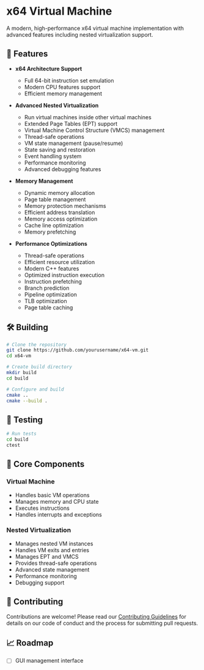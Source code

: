 # x64 Virtual Machine

A modern, high-performance x64 virtual machine implementation with advanced features including nested virtualization support.

## 🚀 Features

- **x64 Architecture Support**
  - Full 64-bit instruction set emulation
  - Modern CPU features support
  - Efficient memory management

- **Advanced Nested Virtualization**
  - Run virtual machines inside other virtual machines
  - Extended Page Tables (EPT) support
  - Virtual Machine Control Structure (VMCS) management
  - Thread-safe operations
  - VM state management (pause/resume)
  - State saving and restoration
  - Event handling system
  - Performance monitoring
  - Advanced debugging features

- **Memory Management**
  - Dynamic memory allocation
  - Page table management
  - Memory protection mechanisms
  - Efficient address translation
  - Memory access optimization
  - Cache line optimization
  - Memory prefetching

- **Performance Optimizations**
  - Thread-safe operations
  - Efficient resource utilization
  - Modern C++ features
  - Optimized instruction execution
  - Instruction prefetching
  - Branch prediction
  - Pipeline optimization
  - TLB optimization
  - Page table caching

## 🛠️ Building

```bash
# Clone the repository
git clone https://github.com/yourusername/x64-vm.git
cd x64-vm

# Create build directory
mkdir build
cd build

# Configure and build
cmake ..
cmake --build .
```

## 🧪 Testing

```bash
# Run tests
cd build
ctest
```

## 🧩 Core Components

### Virtual Machine
- Handles basic VM operations
- Manages memory and CPU state
- Executes instructions
- Handles interrupts and exceptions

### Nested Virtualization
- Manages nested VM instances
- Handles VM exits and entries
- Manages EPT and VMCS
- Provides thread-safe operations
- Advanced state management
- Performance monitoring
- Debugging support

## 🤝 Contributing

Contributions are welcome! Please read our [Contributing Guidelines](CONTRIBUTING.md) for details on our code of conduct and the process for submitting pull requests.

## 📈 Roadmap

- [ ] GUI management interface
